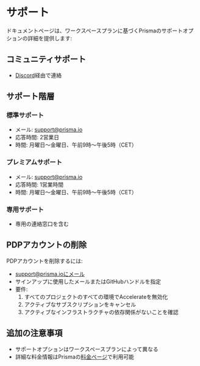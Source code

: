 # サポート

ドキュメントページは、ワークスペースプランに基づくPrismaのサポートオプションの詳細を提供します:

## コミュニティサポート
- [Discord](https://pris.ly/discord)経由で連絡

## サポート階層

### 標準サポート
- メール: support@prisma.io
- 応答時間: 2営業日
- 時間: 月曜日〜金曜日、午前9時〜午後5時（CET）

### プレミアムサポート
- メール: support@prisma.io
- 応答時間: 1営業時間
- 時間: 月曜日〜金曜日、午前9時〜午後5時（CET）

### 専用サポート
- 専用の連絡窓口を含む

## PDPアカウントの削除

PDPアカウントを削除するには:
- support@prisma.ioにメール
- サインアップに使用したメールまたはGitHubハンドルを指定
- 要件:
  1. すべてのプロジェクトのすべての環境でAccelerateを無効化
  2. アクティブなサブスクリプションをキャンセル
  3. アクティブなインフラストラクチャの依存関係がないことを確認

## 追加の注意事項
- サポートオプションはワークスペースプランによって異なる
- 詳細な料金情報はPrismaの[料金ページ](https://www.prisma.io/pricing)で利用可能
